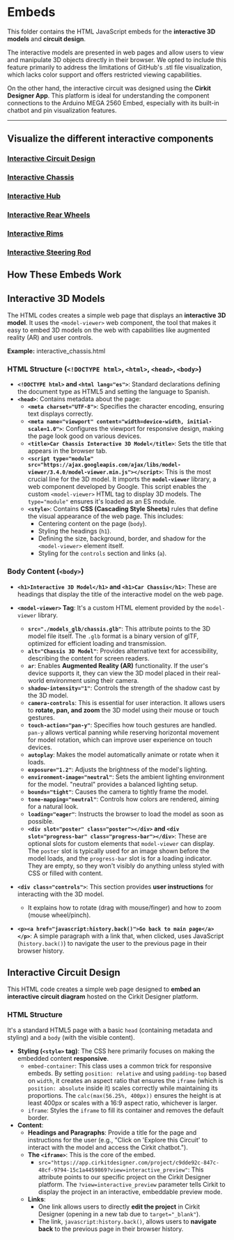 # Embeds

This folder contains the HTML JavaScript embeds for the **interactive 3D models** and **circuit design**.

The interactive models are presented in web pages and allow users to view and manipulate 3D objects directly in their browser.
We opted to include this feature primarily to address the limitations of GitHub's .stl file visualization, which lacks color support and offers restricted viewing capabilities.

On the other hand, the interactive circuit was designed using the **Cirkit Designer App**. This platform is ideal for understanding the component connections to the Arduino MEGA 2560 Embed, especially with its built-in chatbot and pin visualization features.

---

## Visualize the different interactive components

### [Interactive Circuit Design](https://vizdrive.github.io/VizDrive_WRO2025/embeds/interactive_circuit)

### [Interactive Chassis](https://vizdrive.github.io/VizDrive_WRO2025/embeds/interactive_chassis)

### [Interactive Hub](https://vizdrive.github.io/VizDrive_WRO2025/embeds/interactive_hub)

### [Interactive Rear Wheels](https://vizdrive.github.io/VizDrive_WRO2025/embeds/interactive_rear_wheels)

### [Interactive Rims](https://vizdrive.github.io/VizDrive_WRO2025/embeds/interactive_rims)

### [Interactive Steering Rod](https://vizdrive.github.io/VizDrive_WRO2025/embeds/interactive_steering_rods)

## How These Embeds Work

## Interactive 3D Models

The HTML codes creates a simple web page that displays an **interactive 3D model**. It uses the `<model-viewer>` web component, the tool that makes it easy to embed 3D models on the web with capabilities like augmented reality (AR) and user controls.

**Example:** interactive_chassis.html

### HTML Structure (`<!DOCTYPE html>`, `<html>`, `<head>`, `<body>`)

* **`<!DOCTYPE html>` and `<html lang="es">`**: Standard declarations defining the document type as HTML5 and setting the language to Spanish.
* **`<head>`**: Contains metadata about the page:
    * **`<meta charset="UTF-8">`**: Specifies the character encoding, ensuring text displays correctly.
    * **`<meta name="viewport" content="width=device-width, initial-scale=1.0">`**: Configures the viewport for responsive design, making the page look good on various devices.
    * **`<title>Car Chassis Interactive 3D Model</title>`**: Sets the title that appears in the browser tab.
    * **`<script type="module" src="https://ajax.googleapis.com/ajax/libs/model-viewer/3.4.0/model-viewer.min.js"></script>`**: This is the most crucial line for the 3D model. It imports the **`model-viewer`** library, a web component developed by Google. This script enables the custom `<model-viewer>` HTML tag to display 3D models. The `type="module"` ensures it's loaded as an ES module.
    * **`<style>`**: Contains **CSS (Cascading Style Sheets)** rules that define the visual appearance of the web page. This includes:
        * Centering content on the page (`body`).
        * Styling the headings (`h1`).
        * Defining the size, background, border, and shadow for the `<model-viewer>` element itself.
        * Styling for the `controls` section and links (`a`).

### Body Content (`<body>`)

* **`<h1>Interactive 3D Model</h1>` and `<h1>Car Chassis</h1>`**: These are headings that display the title of the interactive model on the web page.
* **`<model-viewer>` Tag**: It's a custom HTML element provided by the `model-viewer` library.
    * **`src="./models_glb/chassis.glb"`**: This attribute points to the 3D model file itself. The `.glb` format is a binary version of glTF, optimized for efficient loading and transmission.
    * **`alt="Chassis 3D Model"`**: Provides alternative text for accessibility, describing the content for screen readers.
    * **`ar`**: Enables **Augmented Reality (AR)** functionality. If the user's device supports it, they can view the 3D model placed in their real-world environment using their camera.
    * **`shadow-intensity="1"`**: Controls the strength of the shadow cast by the 3D model.
    * **`camera-controls`**: This is essential for user interaction. It allows users to **rotate, pan, and zoom** the 3D model using their mouse or touch gestures.
    * **`touch-action="pan-y"`**: Specifies how touch gestures are handled. `pan-y` allows vertical panning while reserving horizontal movement for model rotation, which can improve user experience on touch devices.
    * **`autoplay`**: Makes the model automatically animate or rotate when it loads.
    * **`exposure="1.2"`**: Adjusts the brightness of the model's lighting.
    * **`environment-image="neutral"`**: Sets the ambient lighting environment for the model. "neutral" provides a balanced lighting setup.
    * **`bounds="tight"`**: Causes the camera to tightly frame the model.
    * **`tone-mapping="neutral"`**: Controls how colors are rendered, aiming for a natural look.
    * **`loading="eager"`**: Instructs the browser to load the model as soon as possible.
    * **`<div slot="poster" class="poster"></div>` and `<div slot="progress-bar" class="progress-bar"></div>`**: These are optional slots for custom elements that `model-viewer` can display. The `poster` slot is typically used for an image shown before the model loads, and the `progress-bar` slot is for a loading indicator. They are empty, so they won't visibly do anything unless styled with CSS or filled with content.

* **`<div class="controls">`**: This section provides **user instructions** for interacting with the 3D model.
    * It explains how to rotate (drag with mouse/finger) and how to zoom (mouse wheel/pinch).
  
* **`<p><a href="javascript:history.back()">Go back to main page</a></p>`**: A simple paragraph with a link that, when clicked, uses JavaScript (`history.back()`) to navigate the user to the previous page in their browser history.

## Interactive Circuit Design

This HTML code creates a simple web page designed to **embed an interactive circuit diagram** hosted on the Cirkit Designer platform.

### HTML Structure 

It's a standard HTML5 page with a basic `head` (containing metadata and styling) and a `body` (with the visible content).

* **Styling (`<style>` tag)**: The CSS here primarily focuses on making the embedded content **responsive**.
    * `embed-container`: This class uses a common trick for responsive embeds. By setting `position: relative` and using `padding-top` based on `width`, it creates an aspect ratio that ensures the `iframe` (which is `position: absolute` inside it) scales correctly while maintaining its proportions. The `calc(max(56.25%, 400px))` ensures the height is at least 400px or scales with a 16:9 aspect ratio, whichever is larger.
    * `iframe`: Styles the `iframe` to fill its container and removes the default border.
* **Content**:
    * **Headings and Paragraphs**: Provide a title for the page and instructions for the user (e.g., "Click on 'Explore this Circuit' to interact with the model and access the Cirkit chatbot.").
    * **The `<iframe>`**: This is the core of the embed.
        * `src="https://app.cirkitdesigner.com/project/c9dde92c-847c-48cf-9794-15c1a4459869?view=interactive_preview"`: This attribute points to our specific project on the Cirkit Designer platform. The `?view=interactive_preview` parameter tells Cirkit to display the project in an interactive, embeddable preview mode.
    * **Links**:
        * One link allows users to directly **edit the project** in Cirkit Designer (opening in a new tab due to `target="_blank"`).
        * The link, `javascript:history.back()`, allows users to **navigate back** to the previous page in their browser history.
